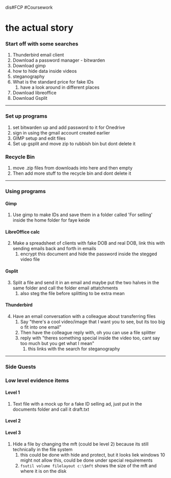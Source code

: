 dis#FCP #Coursework 

# the actual story

### Start off with some searches

1. Thunderbird email client
2. Download a password manager - bitwarden
3. Download gimp
4. how to hide data inside videos
5. steganography
6. What is the standard price for fake IDs
	1. have a look around in different places
7. Download libreoffice
8. Download Gsplit

-------
### Set up programs
1. set bitwarden up and add password to it for Onedrive
2. sign in using the gmail account created earlier
3. GIMP setup and edit files
4. Set up gsplit and move zip to rubbish bin but dont delete it

### Recycle Bin
1. move .zip files from downloads into here and then empty
2. Then add more stuff to the recycle bin and dont delete it
-----
### Using programs

#### Gimp
1. Use gimp to make IDs and save them in a folder called 'For selling' inside the home folder for faye keide
#### LibreOffice calc
2.  Make a spreadsheet of clients with fake DOB and real DOB, link this with sending emails back and forth in emails
	1.  encrypt this document and hide the password inside the stegged video file

#### Gsplit
3. Split a file and send it in an email and maybe put the two halves in the same folder and call the folder email attatchments
	1. also steg the file before splitting to be extra mean

#### Thunderbird
4. Have an email conversation with a colleague about transferring files
	1. Say "there's a cool video/image that I want you to see, but its too big o fit into one email"
	2. Then have the colleague reply with, oh you can use a file splitter
	3. reply with "theres something special inside the video too, cant say too much but you get what I mean"
		1. this links with the search for steganography
------
### Side Quests

### Low level evidence items
 #### Level 1
 1. Text file with a mock up for a fake ID selling ad, just put in the documents folder and call it draft.txt
#### Level 2

#### Level 3
1. Hide a file by changing the mft (could be level 2) because its still technically in the file system
	1. this could be done with hide and protect, but it looks liek windows 10 might not allow this, could be done under special requirements
	2. ``fsutil volume filelayout c:\$mft`` shows the size of the mft and where it is on the disk
